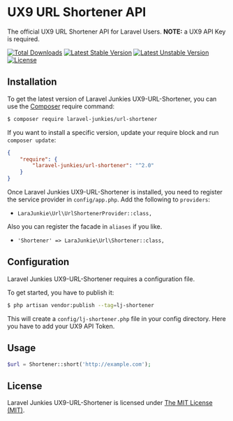 # UX9 URL Shortener API

The official UX9 URL Shortener API for Laravel Users.
**NOTE:** a UX9 API Key is required.

[![Total Downloads](https://poser.pugx.org/laravel-junkies/url-shortener/downloads.svg)](https://packagist.org/packages/laravel-junkies/url-shortener)
[![Latest Stable Version](https://poser.pugx.org/laravel-junkies/url-shortener/v/stable.svg)](https://packagist.org/packages/laravel-junkies/url-shortener)
[![Latest Unstable Version](https://poser.pugx.org/laravel-junkies/url-shortener/v/unstable.svg)](https://packagist.org/packages/laravel-junkies/url-shortener)
[![License](https://poser.pugx.org/laravel-junkies/url-shortener/license.svg)](https://packagist.org/packages/laravel-junkies/url-shortener)


## Installation 

To get the latest version of Laravel Junkies UX9-URL-Shortener, you can use the  [Composer](https://getcomposer.org) require command:

```bash
$ composer require laravel-junkies/url-shortener
```

If you want to install a specific version, update your require block and run `composer update`:

```json
{
    "require": {
        "laravel-junkies/url-shortener": "^2.0"
    }
}
```

Once Laravel Junkies UX9-URL-Shortener is installed, you need to register the service provider in `config/app.php`. Add the following to `providers`:

* `LaraJunkie\Url\UrlShortenerProvider::class,`

Also you can register the facade in `aliases` if you like.

* `'Shortener' => LaraJunkie\Url\Shortener::class,`


## Configuration

Laravel Junkies UX9-URL-Shortener requires a configuration file.

To get started, you have to publish it:

```bash
$ php artisan vendor:publish --tag=lj-shortener
```

This will create a `config/lj-shortener.php` file in your config directory. Here you have to add your UX9 API Token.


## Usage

```php
$url = Shortener::short('http://example.com');
```

## License

Laravel Junkies UX9-URL-Shortener is licensed under [The MIT License (MIT)](LICENSE).
